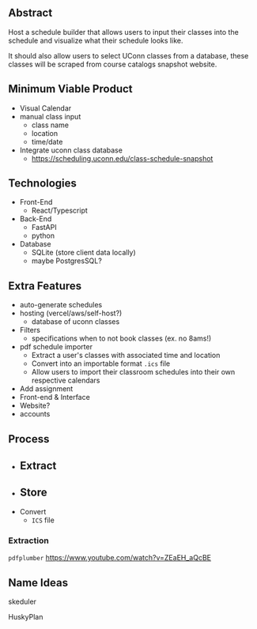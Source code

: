 ## Abstract
Host a schedule builder that allows users to input their classes into the schedule and visualize what their schedule looks like. 

It should also allow users to select UConn classes from a database, these classes will be scraped from course catalogs snapshot website.

## Minimum Viable Product
- Visual Calendar
- manual class input
	- class name
	- location
	- time/date
- Integrate uconn class database
	- https://scheduling.uconn.edu/class-schedule-snapshot
## Technologies
- Front-End
	- React/Typescript
- Back-End
	- FastAPI
	- python
- Database
	- SQLite (store client data locally)
	- maybe PostgresSQL?
## Extra Features
- auto-generate schedules
- hosting (vercel/aws/self-host?)
	- database of uconn classes
- Filters
	- specifications when to not book classes (ex. no 8ams!)
- pdf schedule importer
	- Extract a user's classes with associated time and location
	- Convert into an importable format `.ics` file
	- Allow users to import their classroom schedules into their own respective calendars
- Add assignment 
- Front-end & Interface
- Website?
- accounts
## Process
- Extract
	- 
- Store
	- 
- Convert
	- `ICS` file

### Extraction
`pdfplumber`
https://www.youtube.com/watch?v=ZEaEH_aQcBE




## Name Ideas
skeduler

HuskyPlan

